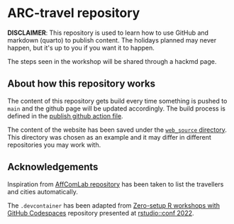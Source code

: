 # ARC-travel repository

**DISCLAIMER**: This repository is used to learn how to use GitHub and markdown (quarto) to publish content. The holidays planned may never happen, but it's up to you if you want it to happen.

The steps seen in the workshop will be shared through a hackmd page.

## About how this repository works

The content of this repository gets build every time something is pushed to `main` and the github page will be updated accordingly. The build process is defined in the [publish github action file](.github/workflows/publish.yml).

The content of the website has been saved under the [`web_source` directory](./web_source). This directory was chosen as an example and it may differ in different repositories you may work with.

## Acknowledgements

Inspiration from [AffComLab
repository](https://github.com/jmgirard/affcomlab/tree/main) has been taken to list the travellers and cities automatically.

The `.devcontainer` has been adapted from [Zero-setup R workshops with GitHub Codespaces](https://github.com/revodavid/devcontainers-rstudio) repository presented at [rstudio::conf 2022](https://rstudioconf2022.sched.com/event/11iag/zero-setup-r-workshops-with-github-codespaces).

